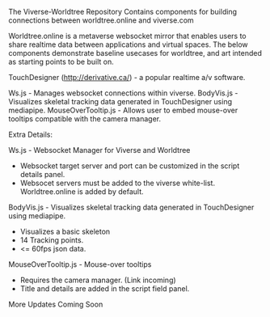 The Viverse-Worldtree Repository Contains components for building connections between worldtree.online and viverse.com

Worldtree.online is a metaverse websocket mirror that enables users to share realtime data between applications and virtual spaces. The below components demonstrate baseline usecases for worldtree, and art intended as starting points to be built on. 

TouchDesigner (http://derivative.ca/) - a popular realtime a/v software.

Ws.js - Manages websocket connections within viverse. 
BodyVis.js - Visualizes skeletal tracking data generated in TouchDesigner using mediapipe.
MouseOverTooltip.js - Allows user to embed mouse-over tooltips compatible with the camera manager.

Extra Details:

Ws.js - Websocket Manager for Viverse and Worldtree
  - Websocket target server and port can be customized in the script details panel.
  - Websocet servers must be added to the viverse white-list. Worldtree.online is added by default.

BodyVis.js - Visualizes skeletal tracking data generated in TouchDesigner using mediapipe.
  - Visualizes a basic skeleton
  - 14 Tracking points.
  - <= 60fps json data.

MouseOverTooltip.js - Mouse-over tooltips
  - Requires the camera manager. (Link incoming)
  - Title and details are added in the script field panel. 

More Updates Coming Soon
